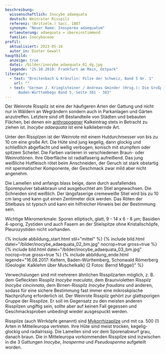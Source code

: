 ```yaml
---
beschreibung:
  wissenschaftlich: Inocybe adaequata
  deutsch: Weinroter Risspilz
  referenz: (Britzelm.) Sacc. 1887
  synonym: "Neuer Name: Inosperma adaequatum"
  erlaeuterung: adaequata = übereinstimmend
  familie: Inocybaceae
profil:
  aktualisiert: 2023-05-16
  autor_in: Dieter Gewalt
hauptbild:
  anzeige: true
  datei: /bilder/inocybe_adaequata_01_dg.jpg
  legende: "25.10.2010: Frankfurt am Main, Ostpark"
literatur:
  - text: "Breitenbach & Kränzlin: Pilze der Schweiz, Band 5 Nr. 1"
    url: ""
  - text: "German J. Krieglsteiner / Andreas Gminder (Hrsg.): Die Großpilze
      Baden-Württembegs Band 5, Seite 381 - 383"
---
```

Der Weinrote Risspilz ist eine der häufigeren Arten der Gattung und nicht nur in Wäldern an Wegrändern sondern auch in Parkanlagen und Gärten anzutreffen. Letztere sind oft Bestandteile von Städten und bebauten Flächen, bei denen ein [anthropogener](anthropogen "Glossar") Kalkeintrag stets in Betracht zu ziehen ist. *Inocybe adaequata* ist eine kalkliebernde Art.

Unter den Rissplzen ist der Weinrote mit einem Hutdurchmesser von bis zu 10 cm eine große Art. Die Hüte sind jung kegelig, dann glockig und schließlich abgeflacht und wellig verbogen, konisch mit stumpfem oder spitzem Scheitel. Die Farben variieren in verschiedenen Braun- oder Weinrottönen. Ihre Oberfläche ist radialfaserig aufreißend. Das jung weißliche Hutfleisch rötet beim Anschneiden, der Geruch ist stark obstartig mit spermatischer Komponente, der Geschmack zwar mild aber nicht angenehm.

Die Lamellen sind anfangs blass beige, dann durch ausfallendes Sporenpulver tabakbraun und ausgebuchtet am Stiel angewachsen. Die Schneiden sind weißlich. Der längsfaserige cremeweiße Stiel wird bis zu 10 cm lang und kann gut einen Zentimeter dick werden. Das Röten der Stielbasis ist typisch und kann ein hilfreicher Hinweis bei der Bestimmung sein.

Wichtige Mikromerkmale: Sporen elliptisch, glatt, 9 - 14 x 6 - 8 µm; Basidien 4-sporig, Zystiden und auch Fasern an der Stielspitze ohne Kristallschöpfe, Pleurozystiden nicht vorhanden.

{% include abbildung_start.html stil="mittel" %}
{% include bild.html datei="/bilder/inocybe_adaequata_02_bm.jpg" nocrop=true gross=true %}
{% include bild.html datei="/bilder/inocybe_adaequata_03_bm.jpg" nocrop=true gross=true %}
{% include abbildung_ende.html legende="16.08.2017: Keltern, Baden-Württemberg, Schonwald Römerberg (Geologie: Kalklehm über Muschelkalk) (2 Fotos: Bernd Miggel)" %}

Verwechslungen sind mit mehreren ähnlichen Risspilzarten möglich, z. B. dem Gefleckten Risspilz *Inocybe maculata*, dem Braunvioletten Risspilz *Inocybe cincinnata*, dem Birnen-Risspilz *Inocybe fraudans* und anderen, sodass für eine sichere Bestimmung fast immer eine mikroskpische Nachprüfung erforderlich ist. Der Weinrote Risspilz gehört zur glattsporigen Gruppe der Risspilze. Er soll im Gegensatz zu den meisten anderen Risspilzen ungiftig sein, sollte aber auf keinen Fall gegessen und Geschmacksproben unbedingt wieder ausgespuckt werden.

Risspilze (auch Wirrköpfe genannt) sind [Mykorrhizapilze](Mykorrhiza "Glossar") und mit ca. 500 (!) Arten in Mitteileuropa vertreten. Ihre Hüte sind meist trocken, kegelig-glockig und radialrissig. Die Lamellen sind vor dem Sporenabwurf grau, danach braun. Die in Mitteleuropa vorkommenden Risspilze sind inzwischen in die 3 Gattungen *Inocybe*, *Inosperma* und *Pseudosperma* aufgeteilt worden.